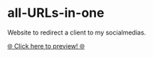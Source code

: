 # all-URLs-in-one
Website to redirect a client to my socialmedias.

[🌐 Click here to preview! 🌐](https://joaovlima.github.io/all-URLs-in-one/ "all-URLs-in-one")
